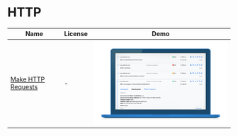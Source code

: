 HTTP
=======
Name | License | Demo
--- | --- | ---
[Make HTTP Requests](https://www.hurl.it/) | - | <img src="/images/hurl.it.make.request.png" width="100%">


